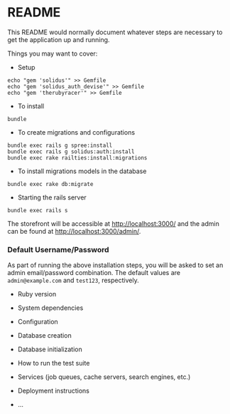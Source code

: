 # README

This README would normally document whatever steps are necessary to get the
application up and running.

Things you may want to cover:

* Setup
```
echo "gem 'solidus'" >> Gemfile
echo "gem 'solidus_auth_devise'" >> Gemfile
echo "gem 'therubyracer'" >> Gemfile
```

* To install
```
bundle
```

* To create migrations and configurations
```
bundle exec rails g spree:install
bundle exec rails g solidus:auth:install
bundle exec rake railties:install:migrations
```

* To install migrations models in the database
```
bundle exec rake db:migrate
```

* Starting the rails server
```
bundle exec rails s
```

The storefront will be accessible at [http://localhost:3000/](http://localhost:3000/)
and the admin can be found at [http://localhost:3000/admin/](http://localhost:3000/admin/).

### Default Username/Password

As part of running the above installation steps, you will be asked to set an admin email/password combination. The default values are `admin@example.com` and `test123`, respectively.

* Ruby version

* System dependencies

* Configuration

* Database creation

* Database initialization

* How to run the test suite

* Services (job queues, cache servers, search engines, etc.)

* Deployment instructions

* ...
